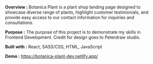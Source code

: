 **Overview :**
Botanica Plant is a plant shop landing page designed to showcase diverse range of plants, highlight customer testimonials, and provide easy access to our contact information for inquiries and consultations.

**Purpose :** 
The purpose of this project is to demonstrate my skills in Frontend Development. Credit for design goes to Peterdraw studio.

**Built with :** 
React, SASS/CSS, HTML, JavaScript

**Demo :** https://botanica-plant-dev.netlify.app/
